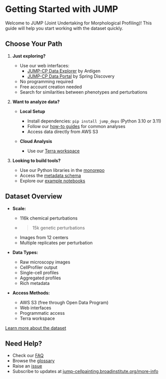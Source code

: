 # Getting Started with JUMP

Welcome to JUMP (Joint Undertaking for Morphological Profiling)! This guide will help you start working with the dataset quickly.

## Choose Your Path

1. **Just exploring?**
   - Use our web interfaces:
     - [JUMP-CP Data Explorer](https://phenaid.ardigen.com/jumpcpexplorer/) by Ardigen
     - [JUMP-CP Data Portal](https://www.springscience.com/jump-cp) by Spring Discovery
   - No programming required
   - Free account creation needed
   - Search for similarities between phenotypes and perturbations

2. **Want to analyze data?**
   - **Local Setup**
     - Install dependencies: `pip install jump_deps` (Python 3.10 or 3.11)
     - Follow our [how-to guides](../howto/) for common analyses
     - Access data directly from AWS S3

   - **Cloud Analysis**
     - Use our [Terra workspace](terra-workspace.md)

3. **Looking to build tools?**
   - Use our Python libraries in the [monorepo](https://github.com/broadinstitute/monorepo/tree/main)
   - Access the [metadata schema](https://github.com/jump-cellpainting/datasets/tree/main/metadata)
   - Explore our [example notebooks](../howto/)

## Dataset Overview

- **Scale:**
  - 116k chemical perturbations
  - >15k genetic perturbations
  - Images from 12 centers
  - Multiple replicates per perturbation

- **Data Types:**
  - Raw microscopy images
  - CellProfiler output
  - Single-cell profiles
  - Aggregated profiles
  - Rich metadata

- **Access Methods:**
  - AWS S3 (free through Open Data Program)
  - Web interfaces
  - Programmatic access
  - Terra workspace

[Learn more about the dataset](../explanations/dataset-overview.md)

## Need Help?

- Check our [FAQ](../explanations/FAQ.md)
- Browse the [glossary](../explanations/glossary.md)
- Raise an [issue](https://github.com/jump-cellpainting/datasets/issues)
- Subscribe to updates at [jump-cellpainting.broadinstitute.org/more-info](https://jump-cellpainting.broadinstitute.org/more-info)
